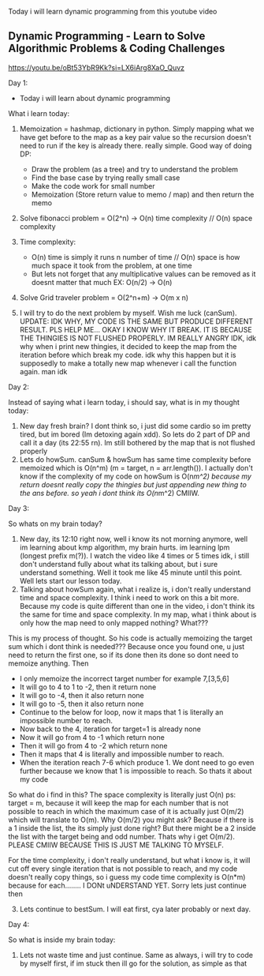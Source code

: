 Today i will learn dynamic programming from this youtube video

## Dynamic Programming - Learn to Solve Algorithmic Problems & Coding Challenges

https://youtu.be/oBt53YbR9Kk?si=LX6iArg8XaO_Quvz

Day 1:

- Today i will learn about dynamic programming

What i learn today:

1. Memoization = hashmap, dictionary in python. Simply mapping what we have get before to the map as a key pair value so the recursion doesn't need to run if the key is already there. really simple. Good way of doing DP:
   - Draw the problem (as a tree) and try to understand the problem
   - Find the base case by trying really small case
   - Make the code work for small number
   - Memoization (Store return value to memo / map) and then return the memo
2. Solve fibonacci problem = O(2^n) -> O(n) time complexity // O(n) space complexity
3. Time complexity:
   - O(n) time is simply it runs n number of time // O(n) space is how much space it took from the problem, at one time
   - But lets not forget that any multiplicative values can be removed as it doesnt matter that much EX: O(n/2) -> O(n)
4. Solve Grid traveler problem = O(2^n+m) -> O(m x n)

5. I will try to do the next problem by myself. Wish me luck (canSum). UPDATE: IDK WHY, MY CODE IS THE SAME BUT PRODUCE DIFFERENT RESULT. PLS HELP ME... OKAY I KNOW WHY IT BREAK. IT IS BECAUSE THE THINGIES IS NOT FLUSHED PROPERLY. IM REALLY ANGRY IDK, idk why when i print new thingies, it decided to keep the map from the iteration before which break my code. idk why this happen but it is supposedly to make a totally new map whenever i call the function again. man idk

Day 2:

Instead of saying what i learn today, i should say, what is in my thought today:

1. New day fresh brain? I dont think so, i just did some cardio so im pretty tired, but im bored (Im detoxing again xdd). So lets do 2 part of DP and call it a day (its 22:55 rn). Im still bothered by the map that is not flushed properly
2. Lets do howSum. canSum & howSum has same time complexity before memoized which is O(n^m) (m = target, n = arr.length()). I actually don't know if the complexity of my code on howSum is O(n*m^2) because my return doesnt really copy the thingies but just appending new thing to the ans before. so yeah i dont think its O(n*m^2) CMIIW.

Day 3:

So whats on my brain today?

1. New day, its 12:10 right now, well i know its not morning anymore, well im learning about kmp algorithm, my brain hurts. im learning lpm (longest prefix m(?)). I watch the video like 4 times or 5 times idk, i still don't understand fully about what its talking about, but i sure understand something. Well it took me like 45 minute until this point. Well lets start our lesson today.
2. Talking about howSum again, what i realize is, i don't really understand time and space complexity. I think i need to work on this a bit more. Because my code is quite different than one in the video, i don't think its the same for time and space complexity. In my map, what i think about is only how the map need to only mapped nothing? What???

This is my process of thought. So his code is actually memoizing the target sum which i dont think is needed??? Because once you found one, u just need to return the first one, so if its done then its done so dont need to memoize anything. Then

- I only memoize the incorrect target number for example 7,[3,5,6]
- It will go to 4 to 1 to -2, then it return none
- It will go to -4, then it also return none
- It will go to -5, then it also return none
- Continue to the below for loop, now it maps that 1 is literally an impossible number to reach.
- Now back to the 4, iteration for target=1 is already none
- Now it will go from 4 to -1 which return none
- Then it will go from 4 to -2 which return none
- Then it maps that 4 is literally and impossible number to reach.
- When the iteration reach 7-6 which produce 1. We dont need to go even further because we know that 1 is impossible to reach. So thats it about my code

So what do i find in this? The space complexity is literally just O(n) ps: target = m, because it will keep the map for each number that is not possible to reach in which the maximum case of it is actually just O(m/2) which will translate to O(m). Why O(m/2) you might ask? Because if there is a 1 inside the list, the its simply just done right? But there might be a 2 inside the list with the target being and odd number. Thats why i get O(m/2). PLEASE CMIIW BECAUSE THIS IS JUST ME TALKING TO MYSELF.

For the time complexity, i don't really understand, but what i know is, it will cut off every single iteration that is not possible to reach, and my code doesn't really copy things, so i guess my code time complexity is O(n\*m) because for each........ I DONt uNDERSTAND YET. Sorry lets just continue then

3. Lets continue to bestSum. I will eat first, cya later probably or next day.

Day 4:

So what is inside my brain today:

1. Lets not waste time and just continue. Same as always, i will try to code by myself first, if im stuck then ill go for the solution, as simple as that
